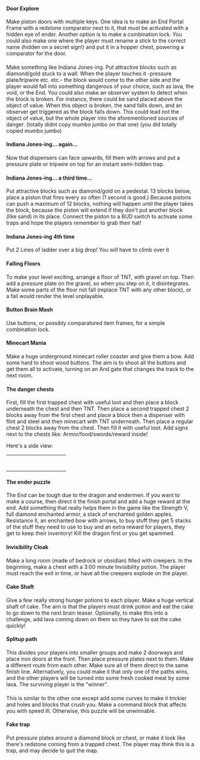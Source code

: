 #### Door Explore
Make piston doors with multiple keys. One idea is to make an End Portal Frame with a redstone comparator next to it, that must be activated with a hidden eye of ender. Another option is to make a combination lock. You could also make one where the player must rename a stick to the correct name (hidden on a secret sign!) and put it in a hopper chest, powering a comparator for the door.

#### 
Make something like Indiana Jones-ing. Put attractive blocks such as diamond/gold stuck to a wall. When the player touches it -pressure plate/tripwire etc. etc.- the block would come to the other side and the player would fall into something dangerous of your choice, such as lava, the void, or the End.
You could also make an observer system to detect when the block is broken. For instance, there could be sand placed above the object of value. When this object is broken, the sand falls down, and an observer get triggered as the block falls down. This could lead not the object of value, but the whole player into the aforementioned sources of danger. (totally didnt copy mumbo jumbo on that one) (you did totally copied mumbo jumbo)

#### Indiana Jones-ing... again...
Now that dispensers can face upwards, fill them with arrows and put a pressure plate or tripwire on top for an instant semi-hidden trap.

#### Indiana Jones-ing... a third time...
Put attractive blocks such as diamond/gold on a pedestal. 13 blocks below, place a piston that fires every so often (1 second is good.) Because pistons can push a maximum of 12 blocks, nothing will happen until the player takes the block, because the piston will extend if they don't put another block (like sand) in its place. Connect the piston to a BUD switch to activate some traps and hope the players remember to grab their hat!



#### Indiana Jones-ing 4th time
Put 2 Lines of ladder over a big drop! 
You will have to climb over it

#### Falling Floors
To make your level exciting, arrange a floor of TNT, with gravel on top. Then add a pressure plate on the gravel, so when you step on it, it disintegrates. Make some parts of the floor not fall (replace TNT with any other block), or a fail would render the level unplayable.

#### Button Brain Mash
Use buttons, or possibly comparatored item frames, for a simple combination lock.

#### Minecart Mania
Make a huge underground minecart roller coaster and give them a bow. Add some hard to shoot wood buttons. The aim is to shoot all the buttons and get them all to activate, turning on an And gate that changes the track to the next room.

#### The danger chests
First, fill the first trapped chest with useful loot and then place a block underneath the chest and then TNT. Then place a second trapped chest 2 blocks away from the first chest and place a block then a dispenser with flint and steel and then minecart with TNT underneath. Then place a regular chest 2 blocks away from the chest. Then fill it with useful loot. Add signs next to the chests like: Armor/food/swords/reward inside!

Here's a side view:



|  |  |  |  |  |  |  |  |  |  |
|--|--|--|--|--|--|--|--|--|--|
|  |  |  |  |  |  |  |  |  |  |
|  |  |  |  |  |  |  |  |  |  |
|  |  |  |  |  |  |  |  |  |  |
|  |  |  |  |  |  |  |  |  |  |
|  |  |  |  |  |  |  |  |  |  |
|  |  |  |  |  |  |  |  |  |  |
|  |  |  |  |  |  |  |  |  |  |

#### The ender puzzle
The End can be tough due to the dragon and endermen. If you want to make a course, then direct it the finish portal and add a huge reward at the end. Add something that really helps them in the game like the Strength V, full diamond enchanted armor, a stack of enchanted golden apples, Resistance II, an enchanted bow with arrows, to buy stuff they get 5 stacks of the stuff they need to use to buy and an extra reward for players, they get to keep their inventory! Kill the dragon first or you get spammed.

#### Invisibility Cloak
Make a long room (made of bedrock or obsidian) filled with creepers. In the beginning, make a chest with a 3:00 minute Invisibility potion. The player must reach the exit in time, or have all the creepers explode on the player.

#### Cake Shaft
Give a few really strong hunger potions to each player. Make a huge vertical shaft of cake. The aim is that the players must drink potion and eat the cake to go down to the next brain teaser. Optionally, to make this into a challenge, add lava coming down on them so they have to eat the cake quickly!

#### Splitup path
This divides your players into smaller groups and make 2 doorways and place iron doors at the front. Then place pressure plates next to them. Make a different route from each other. Make sure all of them direct to the same finish line.
Alternatively, you could make it that only one of the paths wins, and the other players will be turned into some fresh cooked meat by some lava. The surviving player is the "winner".

#### 
This is similar to the other one except add some curves to make it trickier and holes and blocks that crush you. Make a command block that affects you with speed III. Otherwise, this puzzle will be unwinnable.

#### Fake trap
Put pressure plates around a diamond block or chest, or make it look like there's redstone coming from a trapped chest. The player may think this is a trap, and may decide to quit the map.


